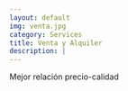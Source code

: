 ```yaml
---
layout: default
img: venta.jpg
category: Services
title: Venta y Alquiler
description: |
---
```

  Mejor relación precio-calidad
